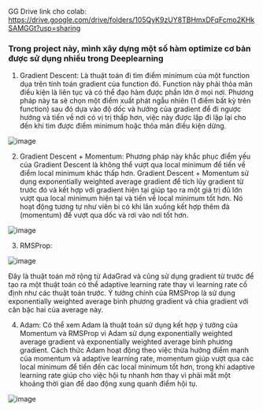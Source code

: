 GG Drive link cho colab: https://drive.google.com/drive/folders/105QyK9zUY8TBHmxDFqFcmo2KHkSAMGGt?usp=sharing

### Trong project này, mình xây dựng một số hàm optimize cơ bản được sử dụng nhiều trong Deeplearning

1. Gradient Descent: Là thuật toán đi tìm điểm minimum của một function dụa trên tính toán gradient của function đó. Function này phải thỏa mãn điều kiện là liên tục và có thể đạo hàm được phần lớn ở mọi nơi. Phương pháp này ta sẽ chọn một điểm xuất phát ngẫu nhiên (1 điểm bất kỳ trên function) sau đó dựa vào độ dốc và hướng của gradient để đi ngược hướng và tiến về nơi có vị trị thấp hơn, việc này được lặp đi lặp lại cho đến khi tìm được điểm minimum hoặc thỏa mãn điều kiện dừng.

![image](https://user-images.githubusercontent.com/87894596/230279039-7dcb97b8-bec9-4cbb-82db-ff91092a73d8.png)

2. Gradient Descent + Momentum: Phương pháp này khắc phục điểm yếu của Gradient Descent là không thể vượt qua local minimum để tiến về điểm local minimum khác thấp hơn. Gradient Descent + Momentum sử dụng exponentially weighted average gradient để tích lũy gradient từ trước đó và kết hợp với gradient hiện tại giúp tạo ra một giá trị đủ lớn vượt qua local minimum hiện tại và tiến về local minimum tốt hơn. Nó hoạt động tương tự như viên bi có khi lăn xuống kết hợp thêm đà (momentum) để vượt qua dốc và rơi vào nơi tốt hơn.

![image](https://user-images.githubusercontent.com/87894596/230279110-9af0d7c8-9ca6-44a5-902d-92de5e1cc74f.png)

3. RMSProp:

![image](https://user-images.githubusercontent.com/87894596/230279157-bfb477b2-f3f3-44b2-8601-403532fa19d2.png)

  Đây là thuật toán mở rộng từ AdaGrad và cũng sử dụng gradient từ trước để tạo ra một thuật toán có thể adaptive learning rate thay vì learning rate cố định như các thuật toán trước. Ý tưởng chính của RMSProp là sử dụng exponentially weighted average bình phương gradient và chia gradient với căn bậc hai của average này.

4. Adam: Có thể xem Adam là thuật toán sử dụng kết hợp ý tưởng của Momentum và RMSProp vì Adam sử dụng exponentially weighted average gradient và exponentially weighted average bình phương gradient. Cách thức Adam hoạt động theo việc thừa hưởng điểm mạnh của momentum và adaptive learning rate, momentum giúp vượt qua các local minimum để tiến đến các local minimum tốt hơn, trong khi adaptive learning rate giúp cho việc hội tụ nhanh hơn thay vì phải mất một khoảng thời gian để dao động xung quanh điểm hội tụ.

![image](https://user-images.githubusercontent.com/87894596/230279331-c2c6f099-4112-472e-85a7-adb98d53b950.png)
